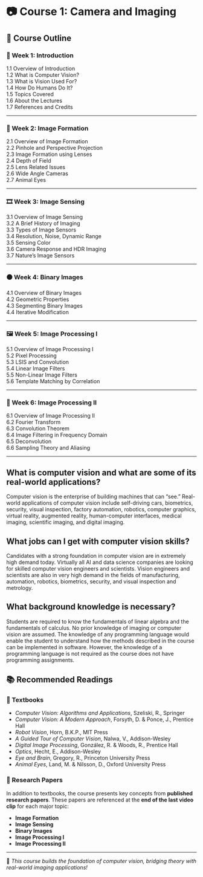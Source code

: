 # 📷 Course 1: Camera and Imaging

## 📌 Course Outline

### 🏁 Week 1: Introduction

1.1 Overview of Introduction  
1.2 What is Computer Vision?  
1.3 What is Vision Used For?  
1.4 How Do Humans Do It?  
1.5 Topics Covered  
1.6 About the Lectures  
1.7 References and Credits

---

### 📸 Week 2: Image Formation

2.1 Overview of Image Formation  
2.2 Pinhole and Perspective Projection  
2.3 Image Formation using Lenses  
2.4 Depth of Field  
2.5 Lens Related Issues  
2.6 Wide Angle Cameras  
2.7 Animal Eyes

---

### 🎞 Week 3: Image Sensing

3.1 Overview of Image Sensing  
3.2 A Brief History of Imaging  
3.3 Types of Image Sensors  
3.4 Resolution, Noise, Dynamic Range  
3.5 Sensing Color  
3.6 Camera Response and HDR Imaging  
3.7 Nature’s Image Sensors

---

### ⚫ Week 4: Binary Images

4.1 Overview of Binary Images  
4.2 Geometric Properties  
4.3 Segmenting Binary Images  
4.4 Iterative Modification

---

### 🖼 Week 5: Image Processing I

5.1 Overview of Image Processing I  
5.2 Pixel Processing  
5.3 LSIS and Convolution  
5.4 Linear Image Filters  
5.5 Non-Linear Image Filters  
5.6 Template Matching by Correlation

---

### 🔄 Week 6: Image Processing II

6.1 Overview of Image Processing II  
6.2 Fourier Transform  
6.3 Convolution Theorem  
6.4 Image Filtering in Frequency Domain  
6.5 Deconvolution  
6.6 Sampling Theory and Aliasing

---

## What is computer vision and what are some of its real-world applications?

Computer vision is the enterprise of building machines that can “see.” Real-world applications of computer vision include self-driving cars, biometrics, security, visual inspection, factory automation, robotics, computer graphics, virtual reality, augmented reality, human-computer interfaces, medical imaging, scientific imaging, and digital imaging.

## What jobs can I get with computer vision skills?

Candidates with a strong foundation in computer vision are in extremely high demand today. Virtually all AI and data science companies are looking for skilled computer vision engineers and scientists. Vision engineers and scientists are also in very high demand in the fields of manufacturing, automation, robotics, biometrics, security, and visual inspection and metrology.

## What background knowledge is necessary?

Students are required to know the fundamentals of linear algebra and the fundamentals of calculus. No prior knowledge of imaging or computer vision are assumed. The knowledge of any programming language would enable the student to understand how the methods described in the course can be implemented in software. However, the knowledge of a programming language is not required as the course does not have programming assignments.

## 📚 Recommended Readings

### 📖 Textbooks

- _Computer Vision: Algorithms and Applications_, Szeliski, R., Springer
- _Computer Vision: A Modern Approach_, Forsyth, D. & Ponce, J., Prentice Hall
- _Robot Vision_, Horn, B.K.P., MIT Press
- _A Guided Tour of Computer Vision_, Nalwa, V., Addison-Wesley
- _Digital Image Processing_, González, R. & Woods, R., Prentice Hall
- _Optics_, Hecht, E., Addison-Wesley
- _Eye and Brain_, Gregory, R., Princeton University Press
- _Animal Eyes_, Land, M. & Nilsson, D., Oxford University Press

### 📄 Research Papers

In addition to textbooks, the course presents key concepts from **published research papers**. These papers are referenced at the **end of the last video clip** for each major topic:

- **Image Formation**
- **Image Sensing**
- **Binary Images**
- **Image Processing I**
- **Image Processing II**

---

🚀 _This course builds the foundation of computer vision, bridging theory with real-world imaging applications!_
